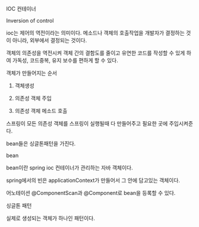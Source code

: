 IOC 컨테이너

Inversion of control

ioc는 제어의 역전이라는 의미이다. 메소드나 객체의 호출작업을 개발자가 결정하는 것이 아니라, 외부에서 결정되는 것이다.

객체의 의존성을 역전시켜 객체 간의 결함도를 줄이고 유연한 코드를 작성할 수 있게 하여 가독성, 코드중복, 유지 보수를 편하게 할 수 있다.

객체가 만들어지는 순서

1. 객체생성

2. 의존성 객체 주입

3. 의존성 객체 메소드 호출

스프링이 모든 의존성 객체를 스프링이 실행될때 다 만들어주고 필요한 곳에 주입시켜준다.

bean들은 싱글톤패턴을 가진다.

bean

bean이란 spring ioc 컨테이너가 관리하는 자바 객체이다.

spring에서의 빈은 applicationContext가 만들어서 그 안에 담고있는 객체이다.

어노테이션 @ComponentScan과 @Component로 bean을 등록할 수 있다.

싱글톤 패턴

실제로 생성되는 객체가 하나인 패턴이다.